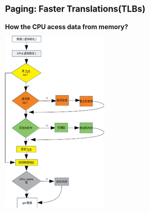 # Paging: Faster Translations(TLBs)



## How the CPU acess data from memory? 

![memory-visit-progress.jpg](./memory-visit-progress.jpg)